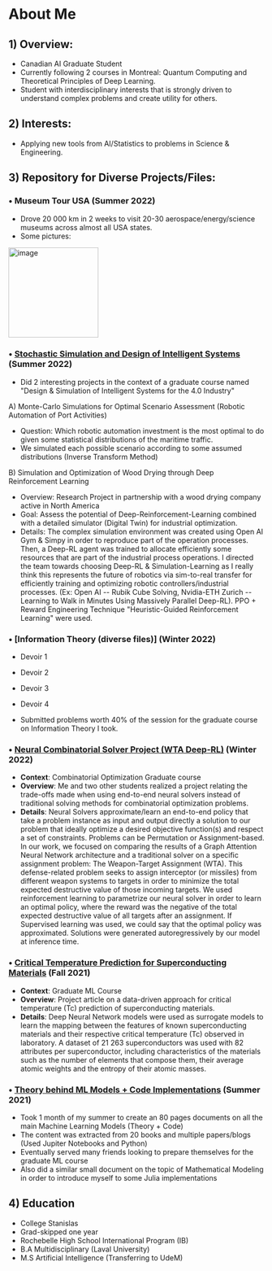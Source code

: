 # About Me


## 1) Overview:

- Canadian AI Graduate Student 
- Currently following 2 courses in Montreal: Quantum Computing and Theoretical Principles of Deep Learning. 
- Student with interdisciplinary interests that is strongly driven to understand complex problems and create utility for others.






## 2) Interests:

- Applying new tools from AI/Statistics to problems in Science & Engineering. 




## 3) Repository for Diverse Projects/Files:



### • Museum Tour USA (Summer 2022)

- Drove 20 000 km in 2 weeks to visit 20-30 aerospace/energy/science museums across almost all USA states.
- Some pictures:

<img width="177" alt="image" src="https://user-images.githubusercontent.com/118633117/218294763-1ce1b339-1108-4c83-99b8-85c0fd436665.png">




### • [Stochastic Simulation and Design of Intelligent Systems](link:____) (Summer 2022)

- Did 2 interesting projects in the context of a graduate course named "Design & Simulation of Intelligent Systems for the 4.0 Industry"

A) Monte-Carlo Simulations for Optimal Scenario Assessment (Robotic Automation of Port Activities)
- Question: Which robotic automation investment is the most optimal to do given some statistical distributions of the maritime traffic.
- We simulated each possible scenario according to some assumed distributions (Inverse Transform Method)

B) Simulation and Optimization of Wood Drying through Deep Reinforcement Learning

- Overview: Research Project in partnership with a wood drying company active in North America 
- Goal: Assess the potential of Deep-Reinforcement-Learning combined with a detailed simulator (Digital Twin) for industrial optimization.
- Details: The complex simulation environment was created using Open AI Gym & Simpy in order to reproduce part of the operation processes. Then, a Deep-RL agent was trained to allocate efficiently some resources that are part of the industrial process operations. I directed the team towards choosing Deep-RL & Simulation-Learning as I really think this represents the future of robotics via sim-to-real transfer for efficiently training and optimizing robotic controllers/industrial processes. (Ex: Open AI -- Rubik Cube Solving, Nvidia-ETH Zurich -- Learning to Walk in Minutes Using Massively Parallel Deep-RL). PPO + Reward Engineering Technique "Heuristic-Guided Reinforcement Learning" were used.







### • [Information Theory (diverse files)] (Winter 2022)

- Devoir 1
- Devoir 2
- Devoir 3
- Devoir 4

- Submitted problems worth 40% of the session for the graduate course on Information Theory I took.






### • [Neural Combinatorial Solver Project (WTA Deep-RL)](link:____) (Winter 2022)

- **Context**: Combinatorial Optimization Graduate course 
- **Overview**: Me and two other students realized a project relating the trade-offs made when using end-to-end neural solvers instead of traditional solving methods for combinatorial optimization problems. 
- **Details**: Neural Solvers approximate/learn an end-to-end policy that take a problem instance as input and output directly a solution to our problem that ideally optimize a desired objective function(s) and respect a set of constraints.  Problems can be Permutation or Assignment-based. In our work, we focused on comparing the results of a Graph Attention Neural Network architecture and a traditional solver on a specific assignment problem: The Weapon-Target Assignment (WTA). This defense-related problem seeks to assign interceptor (or missiles) from different weapon systems to targets in order to minimize the total expected destructive value of those incoming targets. We used reinforcement learning to parametrize our neural solver in order to learn an optimal policy, where the reward was the negative of the total expected destructive value of all targets after an assignment. If Supervised learning was used, we could say that the optimal policy was approximated. Solutions were generated autoregressively by our model at inference time. 



### • [Critical Temperature Prediction for Superconducting Materials](link:____) (Fall 2021)

- **Context**: Graduate ML Course
- **Overview**: Project article on a data-driven approach for critical temperature (Tc) prediction of superconducting materials. 
- **Details**: Deep Neural Network models were used as surrogate models to learn the mapping between the features of known superconducting materials and their respective critical temperature (Tc) observed in laboratory.  A dataset of 21 263 superconductors was used with 82 attributes per superconductor, including characteristics of the materials such as the number of elements that compose them, their average atomic weights and the entropy of their atomic masses.



### • [Theory behind ML Models + Code Implementations](link:____) (Summer 2021)  

- Took 1 month of my summer to create an 80 pages documents on all the main Machine Learning Models (Theory + Code)
- The content was extracted from 20 books and multiple papers/blogs (Used Jupiter Notebooks and Python)
- Eventually served many friends looking to prepare themselves for the graduate ML course
- Also did a similar small document on the topic of Mathematical Modeling in order to introduce myself to some Julia implementations


## 4) Education 

- College Stanislas
- Grad-skipped one year 
- Rochebelle High School International Program (IB) 
- B.A Multidisciplinary (Laval University)
- M.S Artificial Intelligence (Transferring to UdeM)

